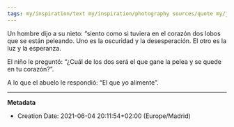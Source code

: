 ```yaml
---
tags: my/inspiration/text my/inspiration/photography sources/quote my/journal
---
```

Un hombre dijo a su nieto: “siento como si tuviera en el corazón dos lobos que se están peleando. Uno es la oscuridad y la desesperación. El otro es la luz y la esperanza.

El niño le preguntó: “¿Cuál de los dos será el que gane la pelea y se quede en tu corazón?”.

A lo que el abuelo le respondió: “El que yo alimente”.

---
**Metadata**
- Creation Date: 2021-06-04 20:11:54+02:00 (Europe/Madrid)
